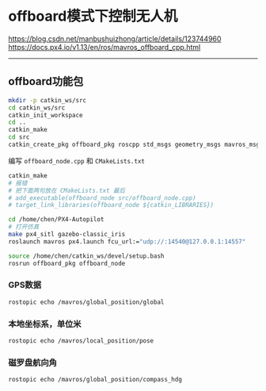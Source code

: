 # offboard模式下控制无人机

<https://blog.csdn.net/manbushuizhong/article/details/123744960>  
<https://docs.px4.io/v1.13/en/ros/mavros_offboard_cpp.html>

---

## offboard功能包
```bash
mkdir -p catkin_ws/src
cd catkin_ws/src
catkin_init_workspace
cd ..
catkin_make
cd src
catkin_create_pkg offboard_pkg roscpp std_msgs geometry_msgs mavros_msgs
```

编写 `offboard_node.cpp` 和 `CMakeLists.txt`

```bash
catkin_make
# 报错
# 把下面两句放在 CMakeLists.txt 最后
# add_executable(offboard_node src/offboard_node.cpp)
# target_link_libraries(offboard_node ${catkin_LIBRARIES})
```

```bash
cd /home/chen/PX4-Autopilot
# 打开仿真
make px4_sitl gazebo-classic_iris
roslaunch mavros px4.launch fcu_url:="udp://:14540@127.0.0.1:14557"

source /home/chen/catkin_ws/devel/setup.bash
rosrun offboard_pkg offboard_node
```

### GPS数据

```bash
rostopic echo /mavros/global_position/global
```

### 本地坐标系，单位米

```bash
rostopic echo /mavros/local_position/pose
```

### 磁罗盘航向角

```bash
rostopic echo /mavros/global_position/compass_hdg
```

